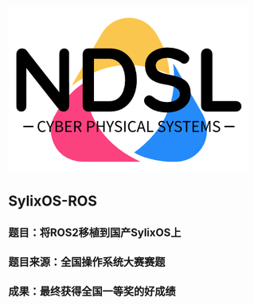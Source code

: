![ndsl](./images/ndsl.png)
# SylixOS-ROS
## 题目：将ROS2移植到国产SylixOS上
## 题目来源：全国操作系统大赛赛题
## 成果：最终获得全国一等奖的好成绩
